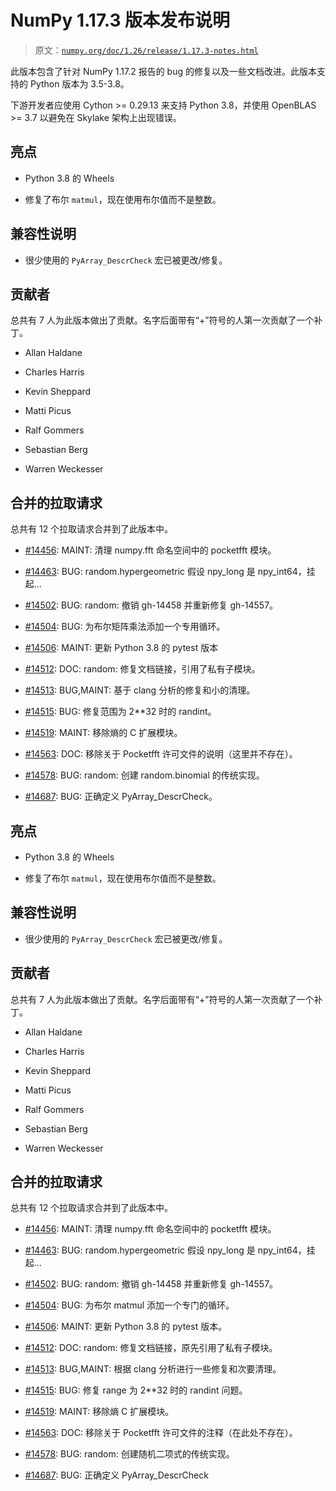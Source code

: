 # NumPy 1.17.3 版本发布说明

> 原文：[`numpy.org/doc/1.26/release/1.17.3-notes.html`](https://numpy.org/doc/1.26/release/1.17.3-notes.html)

此版本包含了针对 NumPy 1.17.2 报告的 bug 的修复以及一些文档改进。此版本支持的 Python 版本为 3.5-3.8。

下游开发者应使用 Cython >= 0.29.13 来支持 Python 3.8，并使用 OpenBLAS >= 3.7 以避免在 Skylake 架构上出现错误。

## 亮点

+   Python 3.8 的 Wheels

+   修复了布尔 `matmul`，现在使用布尔值而不是整数。

## 兼容性说明

+   很少使用的 `PyArray_DescrCheck` 宏已被更改/修复。

## 贡献者

总共有 7 人为此版本做出了贡献。名字后面带有“+”符号的人第一次贡献了一个补丁。

+   Allan Haldane

+   Charles Harris

+   Kevin Sheppard

+   Matti Picus

+   Ralf Gommers

+   Sebastian Berg

+   Warren Weckesser

## 合并的拉取请求

总共有 12 个拉取请求合并到了此版本中。

+   [#14456](https://github.com/numpy/numpy/pull/14456): MAINT: 清理 numpy.fft 命名空间中的 pocketfft 模块。

+   [#14463](https://github.com/numpy/numpy/pull/14463): BUG: random.hypergeometric 假设 npy_long 是 npy_int64，挂起…

+   [#14502](https://github.com/numpy/numpy/pull/14502): BUG: random: 撤销 gh-14458 并重新修复 gh-14557。

+   [#14504](https://github.com/numpy/numpy/pull/14504): BUG: 为布尔矩阵乘法添加一个专用循环。

+   [#14506](https://github.com/numpy/numpy/pull/14506): MAINT: 更新 Python 3.8 的 pytest 版本

+   [#14512](https://github.com/numpy/numpy/pull/14512): DOC: random: 修复文档链接，引用了私有子模块。

+   [#14513](https://github.com/numpy/numpy/pull/14513): BUG,MAINT: 基于 clang 分析的修复和小的清理。

+   [#14515](https://github.com/numpy/numpy/pull/14515): BUG: 修复范围为 2**32 时的 randint。

+   [#14519](https://github.com/numpy/numpy/pull/14519): MAINT: 移除熵的 C 扩展模块。

+   [#14563](https://github.com/numpy/numpy/pull/14563): DOC: 移除关于 Pocketfft 许可文件的说明（这里并不存在）。

+   [#14578](https://github.com/numpy/numpy/pull/14578): BUG: random: 创建 random.binomial 的传统实现。

+   [#14687](https://github.com/numpy/numpy/pull/14687): BUG: 正确定义 PyArray_DescrCheck。

## 亮点

+   Python 3.8 的 Wheels

+   修复了布尔 `matmul`，现在使用布尔值而不是整数。

## 兼容性说明

+   很少使用的 `PyArray_DescrCheck` 宏已被更改/修复。

## 贡献者

总共有 7 人为此版本做出了贡献。名字后面带有“+”符号的人第一次贡献了一个补丁。

+   Allan Haldane

+   Charles Harris

+   Kevin Sheppard

+   Matti Picus

+   Ralf Gommers

+   Sebastian Berg

+   Warren Weckesser

## 合并的拉取请求

总共有 12 个拉取请求合并到了此版本中。

+   [#14456](https://github.com/numpy/numpy/pull/14456): MAINT: 清理 numpy.fft 命名空间中的 pocketfft 模块。

+   [#14463](https://github.com/numpy/numpy/pull/14463): BUG: random.hypergeometric 假设 npy_long 是 npy_int64，挂起…

+   [#14502](https://github.com/numpy/numpy/pull/14502): BUG: random: 撤销 gh-14458 并重新修复 gh-14557。

+   [#14504](https://github.com/numpy/numpy/pull/14504): BUG: 为布尔 matmul 添加一个专门的循环。

+   [#14506](https://github.com/numpy/numpy/pull/14506): MAINT: 更新 Python 3.8 的 pytest 版本。

+   [#14512](https://github.com/numpy/numpy/pull/14512): DOC: random: 修复文档链接，原先引用了私有子模块。

+   [#14513](https://github.com/numpy/numpy/pull/14513): BUG,MAINT: 根据 clang 分析进行一些修复和次要清理。

+   [#14515](https://github.com/numpy/numpy/pull/14515): BUG: 修复 range 为 2**32 时的 randint 问题。

+   [#14519](https://github.com/numpy/numpy/pull/14519): MAINT: 移除熵 C 扩展模块。

+   [#14563](https://github.com/numpy/numpy/pull/14563): DOC: 移除关于 Pocketfft 许可文件的注释（在此处不存在）。

+   [#14578](https://github.com/numpy/numpy/pull/14578): BUG: random: 创建随机二项式的传统实现。

+   [#14687](https://github.com/numpy/numpy/pull/14687): BUG: 正确定义 PyArray_DescrCheck
